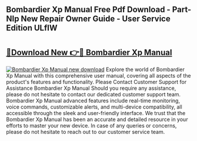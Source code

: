 ## Bombardier Xp Manual Free Pdf Download - Part-NIp New Repair Owner Guide - User Service Edition ULfIW

# <h2><a href="http://bc49419.oget.top/?id=Bombardier+Xp+Manual">🔗Download New 👉🔴 Bombardier Xp Manual</a></h2>

[![Bombardier Xp Manual new download](https://i.imgur.com/5g1atiW.png)](http://bc49419.oget.top/?id=Bombardier+Xp+Manual)
Explore the world of Bombardier Xp Manual with this comprehensive user manual, covering all aspects of the product's features and functionality. Please Contact Customer Support for Assistance Bombardier Xp Manual Should you require any assistance, please do not hesitate to contact our dedicated customer support team. Bombardier Xp Manual advanced features include real-time monitoring, voice commands, customizable alerts, and multi-device compatibility, all accessible through the sleek and user-friendly interface. We trust that the Bombardier Xp Manual has been an accurate and detailed resource in your efforts to master your new device. In case of any queries or concerns, please do not hesitate to reach out to our customer service team.

